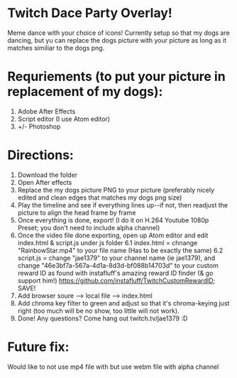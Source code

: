 # Twitch Dace Party Overlay!
Meme dance with your choice of icons! Currently setup so that my dogs are dancing, but yu can replace the dogs picture with your picture as long as it matches similiar to the dogs png. 

# Requriements (to put your picture in replacement of my dogs):
1. Adobe After Effects
2. Script editor (I use Atom editor)
3. +/- Photoshop

# Directions:
1. Download the folder
2. Open After effects
3. Replace the my dogs picture PNG to your picture (preferably nicely edited and clean edges that matches my dogs png size)
4. Play the timeline and see if everything lines up--if not, then readjust the picture to align the head frame by frame
5. Once everything is done, export! (I do it on H.264 Youtube 1080p Preset; you don't need to include alpha channel)
6. Once the video file done exporting, open up Atom editor and edit index.html & script.js under js folder
 6.1 index.html = chnange "RainbowStar.mp4" to your file name (Has to be exactly the same)
 6.2 script.js = change  "jae1379" to your channel name (ie jae1379), and change "46e3bf7a-567a-4d1a-8d3d-bf088b14703d" to your custom reward ID as found with instafluff's amazing reward ID finder (& go support him!) https://github.com/instafluff/TwitchCustomRewardID; SAVE!
7. Add browser soure --> local file --> index.html
8. Add chroma key filter to green and adjust so that it's chroma-keying just right (too much will be no show, too little will not work). 
9. Done! Any questions? Come hang out twitch.tv/jae1379 :D

 # Future fix:
 Would like to not use mp4 file with but use webm file with alpha channel
